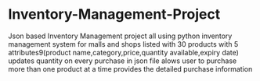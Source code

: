 # Inventory-Management-Project
Json based Inventory  Management project
all using python
inventory management system for malls and shops
listed with 30 products
with 5 attributes9(product name,category,price,quantity available,expiry date)
updates quantity on every purchase in json file
alows user to purchase more than one product at a time 
provides the detailed purchase information

